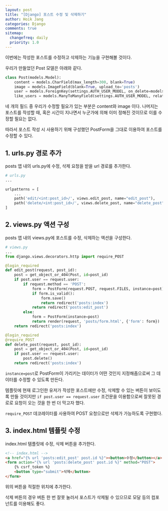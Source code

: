 ```yaml
---
layout: post
title: "[Django] 포스트 수정 및 삭제하기"
author: Hoik Jang
categories: Django
comments: true
sitemap:
  changefreq: daily
  priority: 1.0
---
```


이번에는 작성한 포스트를 수정하고 삭제하는 기능을 구현해볼 것이다.

우리가 만들었던 Post 모델은 아래와 같다.

```python
class Post(models.Model):
    content = models.CharField(max_length=300, blank=True)
    image = models.ImageField(blank=True, upload_to='posts')
    user = models.ForeignKey(settings.AUTH_USER_MODEL, on_delete=models.CASCADE, related_name="posts")
    like_users = models.ManyToManyField(settings.AUTH_USER_MODEL, related_name="like_posts", blank=True)
```

네 개의 필드 중 우리가 수정할 필요가 있는 부분은 content와 image 이다. 나머지는 포스트를 작성할 때, 혹은 시간이 지나면서 누군가에 의해 이미 정해진 것이므로 이를 수정할 필요는 없다.

따라서 포스트 작성 시 사용하기 위해 구성했던 PostForm을 그대로 이용하여 포스트를 수정할 수 있다.



## 1. urls.py 경로 추가

posts 앱 내의 urls.py에 수정, 삭제 요청을 받을 url 경로를 추가한다.

```python
# urls.py
...

urlpatterns = [
    ...
    path('edit/<int:post_id>/', views.edit_post, name="edit_post"),
    path('delete/<int:post_id>/', views.delete_post, name="delete_post"),
]
```



## 2. views.py 액션 구성

posts 앱 내의 views.py에 포스트를 수정, 삭제하는 액션을 구성한다.

```python
# views.py
...
from django.views.decorators.http import require_POST

@login_required
def edit_post(request, post_id):
    post = get_object_or_404(Post, id=post_id)
    if post.user == request.user:
        if request.method == 'POST':
            form = PostForm(request.POST, request.FILES, instance=post)
            if form.is_valid():
                form.save()
                return redirect('posts:index')
            return redirect('posts:edit_post')
        else:
            form = PostForm(instance=post)
            return render(request, 'posts/form.html', {'form': form})
    return redirect('posts:index')

@login_required
@require_POST
def delete_post(request, post_id):
    post = get_object_or_404(Post, id=post_id)
    if post.user == request.user:
        post.delete()
    return redirect('posts:index')
```

`instance=post`로 PostForm이 가리키는 데이터가 어떤 것인지 지정해줌으로써 그 데이터를 수정할 수 있도록 만든다.

템플릿에 현재 로그인한 유저가 작성한 포스트에만 수정, 삭제할 수 있는 버튼이 보이도록 만들 것이지만 `if post.user == request.user` 조건문을 이용함으로써 잘못된 경로로 요청이 오는 것을 한 번 더 막고자 했다.

`require_POST` 데코레이터를 사용하여 POST 요청으로만 삭제가 가능하도록 구현했다.



## 3. index.html 템플릿 수정

index.html 템플릿에 수정, 삭제 버튼을 추가한다.

```html
<!-- index.html -->
<a href="{% url 'posts:edit_post' post.id %}"><button>수정</button></a>
<form action="{% url 'posts:delete_post' post.id %}" method="POST">
    {% csrf_token %}
    <button type="submit">삭제</button>
</form>
```

위의 버튼을 적절한 위치에 추가한다.

삭제 버튼의 경우 버튼 한 번 잘못 눌러서 포스트가 삭제될 수 있으므로 모달 등의 컴포넌트를 이용해도 좋다.